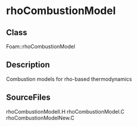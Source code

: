 # rhoCombustionModel 
## Class
Foam::rhoCombustionModel

## Description
Combustion models for rho-based thermodynamics

## SourceFiles
rhoCombustionModelI.H
rhoCombustionModel.C
rhoCombustionModelNew.C

